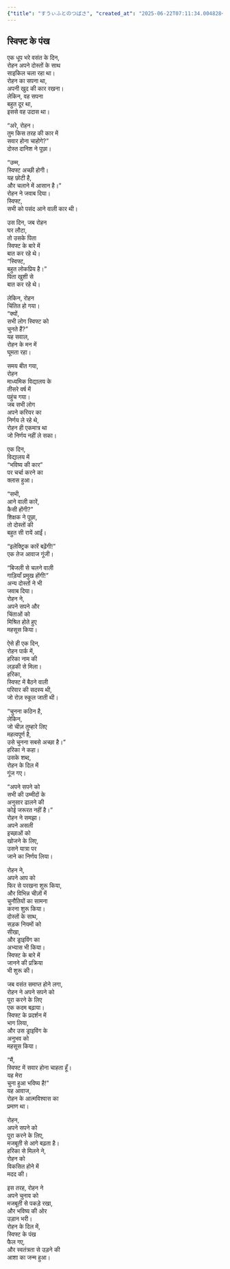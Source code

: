 ```yaml
---
{"title": "すうぃふとのつばさ", "created_at": "2025-06-22T07:11:34.004828+09:00"}
---
```


## स्विफ्ट के पंख

एक धूप भरे वसंत के दिन,  
रोहन अपने दोस्तों के साथ  
साइकिल चला रहा था।  
रोहन का सपना था,  
अपनी खुद की कार रखना।  
लेकिन, वह सपना  
बहुत दूर था,  
इससे वह उदास था।

“अरे, रोहन।  
तुम किस तरह की कार में  
सवार होना चाहोगे?”  
दोस्त दानिश ने पूछा।

“उम्म,  
स्विफ्ट अच्छी होगी।  
यह छोटी है,  
और चलाने में आसान है।”  
रोहन ने जवाब दिया।  
स्विफ्ट,  
सभी को पसंद आने वाली कार थी।

उस दिन, जब रोहन  
घर लौटा,  
तो उसके पिता  
स्विफ्ट के बारे में  
बात कर रहे थे।  
“स्विफ्ट,  
बहुत लोकप्रिय है।”  
पिता खुशी से  
बात कर रहे थे।

लेकिन, रोहन  
चिंतित हो गया।  
“क्यों,  
सभी लोग स्विफ्ट को  
चुनते हैं?”  
यह सवाल,  
रोहन के मन में  
घूमता रहा।

समय बीत गया,  
रोहन  
माध्यमिक विद्यालय के  
तीसरे वर्ष में  
पहुंच गया।  
जब सभी लोग  
अपने करियर का  
निर्णय ले रहे थे,  
रोहन ही एकमात्र था  
जो निर्णय नहीं ले सका।

एक दिन,  
विद्यालय में  
“भविष्य की कार”  
पर चर्चा करने का  
क्लास हुआ।

“सभी,  
आने वाली कारें,  
कैसी होंगी?”  
शिक्षक ने पूछा,  
तो दोस्तों की  
बहुत सी रायें आईं।

“इलेक्ट्रिक कारें बढ़ेंगी!”  
एक तेज आवाज गूंजी।

“बिजली से चलने वाली  
गाड़ियाँ प्रमुख होंगी!”  
अन्य दोस्तों ने भी  
जवाब दिया।  
रोहन ने,  
अपने सपने और  
चिंताओं को  
मिश्रित होते हुए  
महसूस किया।

ऐसे ही एक दिन,  
रोहन पार्क में,  
हरिका नाम की  
लड़की से मिला।  
हरिका,  
स्विफ्ट में बैठने वाली  
परिवार की सदस्य थी,  
जो रोज़ स्कूल जाती थी।

“चुनना कठिन है,  
लेकिन,  
जो चीज़ तुम्हारे लिए  
महत्वपूर्ण है,  
उसे चुनना सबसे अच्छा है।”  
हरिका ने कहा।  
उसके शब्द,  
रोहन के दिल में  
गूंज गए।

“अपने सपने को  
सभी की उम्मीदों के  
अनुसार ढालने की  
कोई जरूरत नहीं है।”  
रोहन ने समझा।  
अपने असली  
इच्छाओं को  
खोजने के लिए,  
उसने यात्रा पर  
जाने का निर्णय लिया।

रोहन ने,  
अपने आप को  
फिर से परखना शुरू किया,  
और विभिन्न चीज़ों में  
चुनौतियों का सामना  
करना शुरू किया।  
दोस्तों के साथ,  
सड़क नियमों को  
सीखा,  
और ड्राइविंग का  
अभ्यास भी किया।  
स्विफ्ट के बारे में  
जानने की प्रक्रिया  
भी शुरू की।

जब वसंत समाप्त होने लगा,  
रोहन ने अपने सपने को  
पूरा करने के लिए  
एक कदम बढ़ाया।  
स्विफ्ट के प्रदर्शन में  
भाग लिया,  
और उस ड्राइविंग के  
अनुभव को  
महसूस किया।

“मैं,  
स्विफ्ट में सवार होना चाहता हूँ।  
यह मेरा  
चुना हुआ भविष्य है!”  
यह आवाज,  
रोहन के आत्मविश्वास का  
प्रमाण था।

रोहन,  
अपने सपने को  
पूरा करने के लिए,  
मजबूती से आगे बढ़ता है।  
हरिका से मिलने ने,  
रोहन को  
विकसित होने में  
मदद की।

इस तरह, रोहन ने  
अपने चुनाव को  
मजबूती से पकड़े रखा,  
और भविष्य की ओर  
उड़ान भरी।  
रोहन के दिल में,  
स्विफ्ट के पंख  
फैल गए,  
और स्वतंत्रता से उड़ने की  
आशा का जन्म हुआ।
